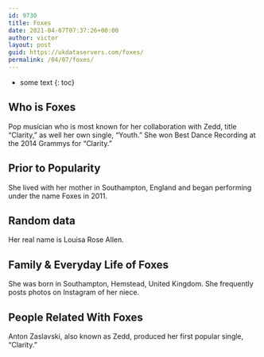 ```yaml
---
id: 9730
title: Foxes
date: 2021-04-07T07:37:26+00:00
author: victor
layout: post
guid: https://ukdataservers.com/foxes/
permalink: /04/07/foxes/
---
```


* some text
{: toc}


## Who is Foxes



Pop musician who is most known for her collaboration with Zedd, title &#8220;Clarity,&#8221; as well her own single, &#8220;Youth.&#8221; She won Best Dance Recording at the 2014 Grammys for &#8220;Clarity.&#8221;

                
                
                
## Prior to Popularity



She lived with her mother in Southampton, England and began performing under the name Foxes in 2011.

                
                
                
## Random data



Her real name is Louisa Rose Allen.

                
                
                
## Family & Everyday Life of Foxes



She was born in Southampton, Hemstead, United Kingdom. She frequently posts photos on Instagram of her niece.

                
                
                
## People Related With Foxes



Anton Zaslavski, also known as Zedd, produced her first popular single, &#8220;Clarity.&#8221;

                
              
            
          
          
          